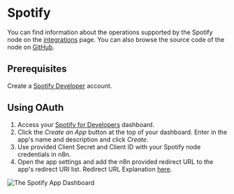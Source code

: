 # Spotify

You can find information about the operations supported by the Spotify node on the [integrations](https://n8n.io/integrations/n8n-nodes-base.spotify) page. You can also browse the source code of the node on [GitHub](https://github.com/n8n-io/n8n/blob/master/packages/nodes-base/nodes/Spotify).


## Prerequisites

Create a [Spotify Developer](https://developer.spotify.com/dashboard/login) account.

## Using OAuth

1. Access your [Spotify for Developers](https://developer.spotify.com/dashboard/login) dashboard.
2. Click the *Create an App* button at the top of your dashboard. Enter in the app's name and description and click *Create*.
3. Use provided Client Secret and Client ID with your Spotify node credentials in n8n.
4. Open the app settings and add the n8n provided redirect URL to the app's redirect URI list. Redirect URL Explanation [here](../README.md).

![The Spotify App Dashboard](./dashboard.gif)

